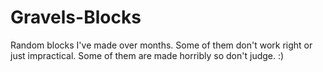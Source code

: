 # Gravels-Blocks
Random blocks I've made over months. Some of them don't work right or just impractical. Some of them are made horribly so don't judge. :)
